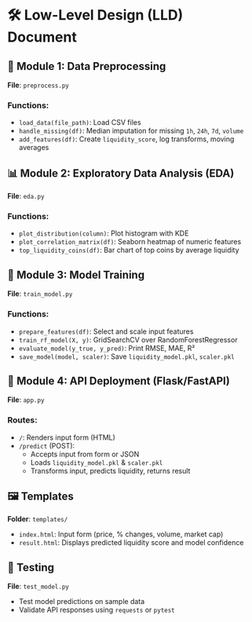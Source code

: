 # 🛠️ Low-Level Design (LLD) Document

## 📂 Module 1: Data Preprocessing
**File**: `preprocess.py`

### Functions:
- `load_data(file_path)`: Load CSV files
- `handle_missing(df)`: Median imputation for missing `1h`, `24h`, `7d`, `volume`
- `add_features(df)`: Create `liquidity_score`, log transforms, moving averages

## 📊 Module 2: Exploratory Data Analysis (EDA)
**File**: `eda.py`

### Functions:
- `plot_distribution(column)`: Plot histogram with KDE
- `plot_correlation_matrix(df)`: Seaborn heatmap of numeric features
- `top_liquidity_coins(df)`: Bar chart of top coins by average liquidity

## 🤖 Module 3: Model Training
**File**: `train_model.py`

### Functions:
- `prepare_features(df)`: Select and scale input features
- `train_rf_model(X, y)`: GridSearchCV over RandomForestRegressor
- `evaluate_model(y_true, y_pred)`: Print RMSE, MAE, R²
- `save_model(model, scaler)`: Save `liquidity_model.pkl`, `scaler.pkl`

## 🚀 Module 4: API Deployment (Flask/FastAPI)
**File**: `app.py`

### Routes:
- `/`: Renders input form (HTML)
- `/predict` (POST):
  - Accepts input from form or JSON
  - Loads `liquidity_model.pkl` & `scaler.pkl`
  - Transforms input, predicts liquidity, returns result

## 🖼️ Templates
**Folder**: `templates/`
- `index.html`: Input form (price, % changes, volume, market cap)
- `result.html`: Displays predicted liquidity score and model confidence

## 🧪 Testing
**File**: `test_model.py`
- Test model predictions on sample data
- Validate API responses using `requests` or `pytest`
